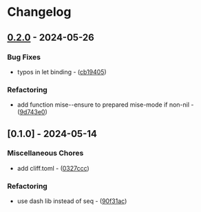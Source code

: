 # Changelog

## [0.2.0](https://github.com/liuyinz/mise.el/compare/v0.1.0..v0.2.0) - 2024-05-26

### Bug Fixes

- typos in let binding - ([cb19405](https://github.com/liuyinz/mise.el/commit/cb19405eba3cfd679a5e3ac75c8c4c1146b16015))

### Refactoring

- add function mise--ensure to prepared mise-mode if non-nil - ([9d743e0](https://github.com/liuyinz/mise.el/commit/9d743e0c14a97fd613f39cad3a6c26ce9eb076e6))

## [0.1.0] - 2024-05-14

### Miscellaneous Chores

- add cliff.toml - ([0327ccc](https://github.com/liuyinz/mise.el/commit/0327ccca666a311aab9a9024f48e21c1b222da21))

### Refactoring

- use dash lib instead of seq - ([90f31ac](https://github.com/liuyinz/mise.el/commit/90f31ace0048e6615b1db944ba14871fd0da0016))

<!-- generated by git-cliff -->
